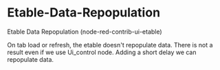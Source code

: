 # Etable-Data-Repopulation
Etable Data Repopulation (node-red-contrib-ui-etable)

On tab load or refresh, the etable doesn't repopulate data. There is not a result even if we use Ui_control node. Adding a short delay we can repopulate data.
